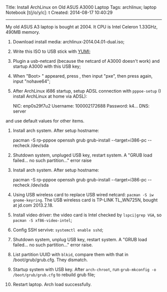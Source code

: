 Title: Install ArchLinux on Old ASUS A3000 Laptop
Tags: archlinux; laptop
Notebook [t/j/o/y/c]: t
Created: 2014-08-17 10:40:29

------

My old ASUS A3 laptop is bought at 2004. It CPU is Intel Celeron 1.33GHz, 490MB memory.

1. Download install media: archlinux-2014.04.01-dual.iso;

1. Write this ISO to USB stick with [YUMI](http://www.pendrivelinux.com/yumi-multiboot-usb-creator/);

1. Plugin a usb-netcard (because the netcard of A3000 doesn't work) and startup A3000 with this USB key;

1. When "Boot> " appeared, press <TAB>, then input "pxe", then press <TAB> again, input "nohave64";

1. After ArchLinux i686 startup, setup ADSL connection with `pppoe-setup` (I install ArchLinux at home via ADSL):

    NIC: enp0s29f7u2
    Username: 100002172688
    Password: k4...
    DNS: server

and use default values for other items.

1. Install arch system. After setup hostname:

    pacman -S rp-pppoe openssh grub
    grub-install --target=i386-pc --recheck /dev/sda

1. Shutdown system, unpluged USB key, restart system. A "GRUB load failed... no such partition..." error raise

1. Install arch system. After setup hostname:

    pacman -S rp-pppoe openssh grub
    grub-install --target=i386-pc --recheck /dev/sda

1. Using USB wireless card to replace USB wired netcard: `pacman -S iw gnome-keyring`. The USB wireless card is TP-LINK TL_WN725N, bought at jd.com 2013.2.18.

1. Install video driver: the video card is Intel checked by `lspci|grep VGA`, so `pacman -S xf86-video-intel`;

1. Config SSH servive: `systemctl enable sshd`;

1. Shutdown system, unplug USB key, restart system. A "GRUB load failed... no such partition..." error raise.

1. List partition UUID with `blkid`, compare them with that in /boot/grub/grub.cfg. They dismatch.

1. Startup system with USB key. After `arch-chroot`, run `grub-mkconfig -o /boot/grub/grub.cfg` to rebuild grub file;

1. Restart laptop. Arch load successfully.

